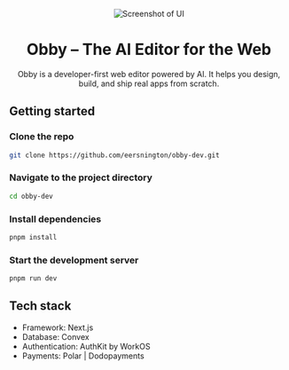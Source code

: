 <p align="center">
  <img src="./public/splash-image.png" alt="Screenshot of UI"/>
  <h1 align="center">Obby – The AI Editor for the Web</h1>
</p>

<p align="center">
    Obby is a developer-first web editor powered by AI. It helps you design, build, and ship real apps from scratch.
</p>

## Getting started

### Clone the repo

```bash
git clone https://github.com/eersnington/obby-dev.git
```

### Navigate to the project directory

```bash
cd obby-dev
```

### Install dependencies

```bash
pnpm install
```

### Start the development server

```bash
pnpm run dev
```

## Tech stack

- Framework: Next.js
- Database: Convex
- Authentication: AuthKit by WorkOS
- Payments: Polar | Dodopayments



